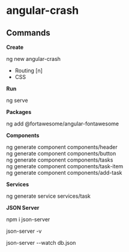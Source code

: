 # angular-crash

## Commands

**Create**

ng new angular-crash

- Routing [n]
- CSS

**Run**

ng serve

**Packages**

ng add @fortawesome/angular-fontawesome

**Components**

ng generate component components/header<br>
ng generate component components/button<br>
ng generate component components/tasks<br>
ng generate component components/task-item<br>
ng generate component components/add-task

**Services**

ng generate service services/task

**JSON Server**

npm i json-server

json-server -v

json-server --watch db.json































